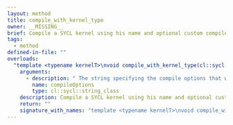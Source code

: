 ```yaml
---
layout: method
title: compile_with_kernel_type
owner: __MISSING__
brief: Compile a SYCL kernel using his name and optional custom compile options. This function produce a ready to link program. Note that calling this member function is invalid if the program has already been successfully compiled, built or linked via either link(string_class), compile_with_kernel_type(string_class), build_with_kernel_type(string_class) or program(vector_class<program>, string_class).
tags:
  - method
defined-in-file: ""
overloads:
  "template <typename kernelT>\nvoid compile_with_kernel_type(cl::sycl::string_class)":
    arguments:
      - description: " The string specifying the compile options that will be"
        name: compileOptions
        type: cl::sycl::string_class
    description: Compile a SYCL kernel using his name and optional custom compile options. This function produce a ready to link program. Note that calling this member function is invalid if the program has already been successfully compiled, built or linked via either link(string_class), compile_with_kernel_type(string_class), build_with_kernel_type(string_class) or program(vector_class<program>, string_class).
    return: ""
    signature_with_names: "template <typename kernelT>\nvoid compile_with_kernel_type(cl::sycl::string_class compileOptions)"
---
```

